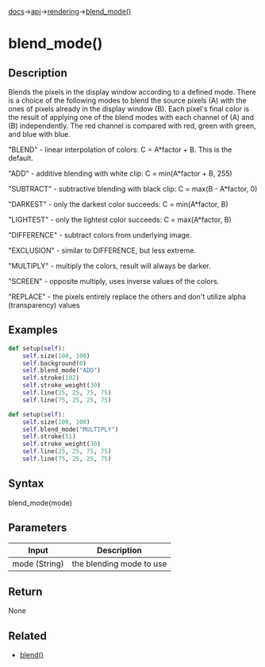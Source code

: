 [docs](/docs/)→[api](/docs/api)→[rendering](/docs/api/rendering)→[blend_mode()](/docs/api/rendering/blend_mode_.md)

# blend_mode()

## Description

Blends the pixels in the display window according to a defined mode. There is a choice of the following modes to blend the source pixels (A) with the ones of pixels already in the display window (B). Each pixel's final color is the result of applying one of the blend modes with each channel of (A) and (B) independently. The red channel is compared with red, green with green, and blue with blue.

"BLEND" - linear interpolation of colors: C = A*factor + B. This is the default.

"ADD" - additive blending with white clip: C = min(A*factor + B, 255)

"SUBTRACT" - subtractive blending with black clip: C = max(B - A*factor, 0)

"DARKEST" - only the darkest color succeeds: C = min(A*factor, B)

"LIGHTEST" - only the lightest color succeeds: C = max(A*factor, B)

"DIFFERENCE" - subtract colors from underlying image.

"EXCLUSION" - similar to DIFFERENCE, but less extreme.

"MULTIPLY" - multiply the colors, result will always be darker.

"SCREEN" - opposite multiply, uses inverse values of the colors.

"REPLACE" - the pixels entirely replace the others and don't utilize alpha (transparency) values

## Examples

```py
def setup(self):
    self.size(100, 100)
    self.background(0)
    self.blend_mode("ADD")
    self.stroke(102)
    self.stroke_weight(30)
    self.line(25, 25, 75, 75)
    self.line(75, 25, 25, 75)
```

```py
def setup(self):
    self.size(100, 100)
    self.blend_mode("MULTIPLY")
    self.stroke(51)
    self.stroke_weight(30)
    self.line(25, 25, 75, 75)
    self.line(75, 25, 25, 75)
```

## Syntax

blend_mode(mode)

## Parameters

| Input | Description |
|-------|-------------|
| mode	(String) | the blending mode to use |

## Return

None

## Related

- [blend()](/docs/api/image/pixels/blend_.md)